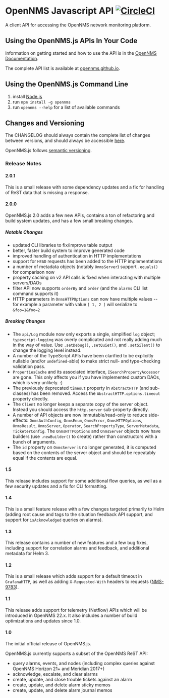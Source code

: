 # OpenNMS Javascript API [![CircleCI](https://circleci.com/gh/OpenNMS/opennms-js.svg?style=svg)](https://circleci.com/gh/OpenNMS/opennms-js)

A client API for accessing the OpenNMS network monitoring platform.

## Using the OpenNMS.js APIs In Your Code

Information on getting started and how to use the API is in the [OpenNMS Documentation](https://docs.opennms.com/).

The complete API list is available at [opennms.github.io](https://opennms.github.io/opennms-js/).

## Using the OpenNMS.js Command Line

1. install [Node.js](https://nodejs.org/en/download/)
2. run `npm install -g opennms`
3. run `opennms --help` for a list of available commands

## Changes and Versioning

The CHANGELOG should always contain the complete list of changes between versions, and should always be accessible [here](https://github.com/OpenNMS/opennms-js/blob/master/CHANGELOG.md).

OpenNMS.js follows [semantic versioning](https://semver.org/).

### Release Notes

#### 2.0.1

This is a small release with some dependency updates and a fix for handling of ReST data that is missing a response.

#### 2.0.0

OpenNMS.js 2.0 adds a few new APIs, contains a ton of refactoring and build system updates, and has a few small breaking changes.

##### Notable Changes

* updated CLI libraries to fix/improve table output
* better, faster build system to improve generated code
* improved handling of authentication in HTTP implementations
* support for `HEAD` requests has been added to the HTTP implementations
* a number of metadata objects (notably `OnmsServer`) support `.equals()` for comparison now
* property caching on v2 API calls is fixed when interacting with multiple servers/DAOs
* filter API now supports `orderBy` and `order` (and the `alarms` CLI list command supports it)
* HTTP parameters in `OnmsHTTPOptions` can now have multiple values -- for example a parameter with value `[ 1, 2 ]` will serialize to `&foo=1&foo=2`

##### Breaking Changes

* The `api/Log` module now only exports a single, simplified `log` object; `typescript-logging` was overly complicated and not really adding much in the way of value.  Use `.setDebug()`, `.setQuiet()`, and `.setSilent()` to change the logging level instead.
* A number of the TypeScript APIs have been clarified to be explicitly nullable (and/or `undefined`-able) to make strict null- and type-checking validation pass.
* `PropertiesCache` and its associated interface, `ISearchPropertyAccessor` are gone.  This only affects you if you have implemented custom DAOs, which is very unlikely.  :)
* The previously deprecated `timeout` property in `AbstractHTTP` (and sub-classes) has been removed.  Access the `AbstractHTTP.options.timeout` property directly.
* The `Client` no longer keeps a separate copy of the server object.  Instead you should access the `http.server` sub-property directly.
* A number of API objects are now immutable/read-only to reduce side-effects: `OnmsAuthConfig`, `OnmsEnum`, `OnmsError`, `OnmsHTTPOptions`, `OnmsResult`, `OnmsServer`, `Operator`, `SearchPropertyType`, `ServerMetadata`, `TicketerConfig`.
  The `OnmsHTTPOptions` and `OnmsServer` objects now have builders (use `.newBuilder()` to create) rather than constructors with a bunch of arguments.
* The `id` property on `OnmsServer` is no longer generated, it is computed based on the contents of the server object and should be repeatably equal if the contents are equal.

#### 1.5

This release includes support for some additional flow queries, as well as a few security updates and a fix for CLI formatting.

#### 1.4

This is a small feature release with a few changes targeted primarily to Helm (adding root cause and tags to the situation feedback API support, and support for `isAcknowledged` queries on alarms).

#### 1.3

This release contains a number of new features and a few bug fixes, including support for correlation alarms and feedback, and additional metadata for Helm 3.

#### 1.2

This is a small release which adds support for a default timeout in `GrafanaHTTP`, as well as adding `X-Requested-With` headers to requests ([NMS-9783](https://issues.opennms.org/browse/NMS-9783)).

#### 1.1

This release adds support for telemetry (Netflow) APIs which will be introduced in OpenNMS 22.x.
It also includes a number of build optimizations and updates since 1.0.

#### 1.0

The initial official release of OpenNMS.js.

OpenNMS.js currently supports a subset of the OpenNMS ReST API:

* query alarms, events, and nodes (including complex queries against OpenNMS Horizon 21+ and Meridian 2017+)
* acknowledge, escalate, and clear alarms
* create, update, and close trouble tickets against an alarm
* create, update, and delete alarm sticky memos
* create, update, and delete alarm journal memos

